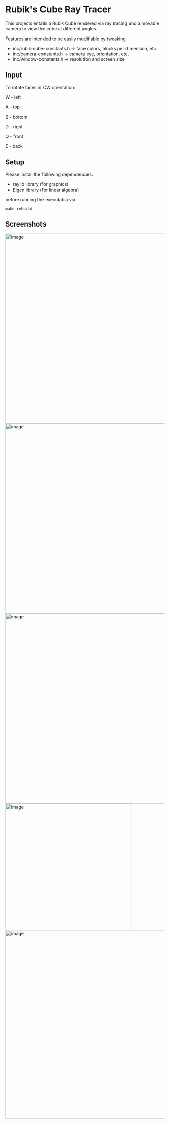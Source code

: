 # Rubik's Cube Ray Tracer

This projects entails a Rubik Cube rendered via ray tracing and a movable camera to view the cube at different angles.

Features are intended to be easily modifiable by tweaking
- inc/rubik-cube-constants.h -> face colors, blocks per dimension, etc.
- inc/camera-constants.h -> camera eye, orientation, etc.
- inc/window-constants.h -> resolution and screen size

## Input

To rotate faces in CW orientation:

W - left

A - top

S - bottom

D - right

Q - front 

E - back

## Setup

Please install the following dependencies:
- raylib library (for graphics)
- Eigen library (for linear algebra)

before running the executabla via

```
make rebuild
```
## Screenshots


<img width="599" alt="image" src="https://github.com/user-attachments/assets/ecaaeb51-bffd-4fd4-b8bc-9a20763e199d" />
<img width="600" alt="image" src="https://github.com/user-attachments/assets/c760734e-3858-47f6-a7de-4a6c55cc2897" />
<img width="601" alt="image" src="https://github.com/user-attachments/assets/141eee32-c30b-4a54-961f-c6f4246ee6ea" />
<img width="400" alt="image" src="https://github.com/user-attachments/assets/afccf380-0985-4c59-8da3-9861a8d42609" />
<img width="595" alt="image" src="https://github.com/user-attachments/assets/d857f5c0-3da9-4a2a-b490-8ca2b195aade" />



